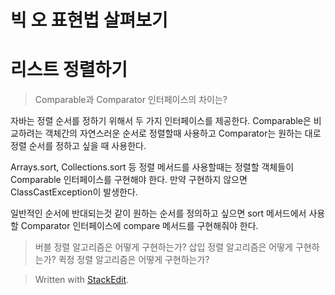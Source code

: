 # 빅 오 표현법 살펴보기

# 리스트 정렬하기

>Comparable과 Comparator 인터페이스의 차이는?

자바는 정렬 순서를 정하기 위해서 두 가지 인터페이스를 제공한다. 
Comparable은 비교하려는 객체간의 자연스러운 순서로 정렬할때 사용하고 Comparator는 원하는 대로 정렬 순서를 정하고 싶을 때 사용한다. 

Arrays.sort, Collections.sort 등 정렬 메서드를 사용할때는 정렬할 객체들이 Comparable 인터페이스를 구현해야 한다. 만약 구현하지 않으면 ClassCastException이 발생한다. 

일반적인 순서에 반대되는것 같이 원하는 순서를 정의하고 싶으면 sort 메서드에서 사용할 Comparator 인터페이스에 compare 메서드를  구현해줘야 한다. 

>버블 정렬 알고리즘은 어떻게 구현하는가? 
>삽입 정렬 알고리즘은 어떻게 구현하는가? 
>퀵정 정렬 알고리즘은 어떻게 구현하는가?

> Written with [StackEdit](https://stackedit.io/).
<!--stackedit_data:
eyJoaXN0b3J5IjpbODUyMjI5ODcyLDEzMTU2OTE3ODIsMjA3Nz
U1MzM0OSwxODYzNjMwNDk1XX0=
-->